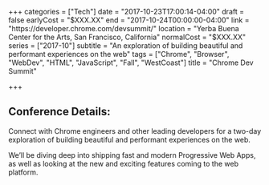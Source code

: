 +++
categories = ["Tech"]
date = "2017-10-23T17:00:14-04:00"
draft = false
earlyCost = "$XXX.XX"
end = "2017-10-24T00:00:00-04:00"
link = "https://developer.chrome.com/devsummit/"
location = "Yerba Buena Center for the Arts, San Francisco, California"
normalCost = "$XXX.XX"
series = ["2017-10"]
subtitle = "An exploration of building beautiful and performant experiences on the web"
tags = ["Chrome", "Browser", "WebDev", "HTML", "JavaScript", "Fall", "WestCoast"]
title = "Chrome Dev Summit"

+++


## Conference Details:

Connect with Chrome engineers and other leading developers for a two-day exploration of building beautiful and performant experiences on the web.

We’ll be diving deep into shipping fast and modern Progressive Web Apps, as well as looking at the new and exciting features coming to the web platform.